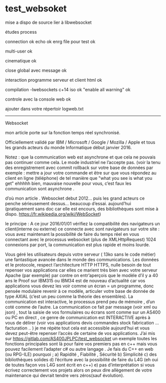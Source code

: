 # test_websoket
mise a dispo de source lier à libwebsocket

études process

connection ok
echo ok
enrg file pour test ok

multi-user ok

cinematique ok

close global avec message ok

interaction programme serveur et client html ok

compilation -lwebsockets
c+14 iso  ok
"enable all warning" ok 

controle avec la  console web ok

ajouter dans votre répertoir logweb.txt

-----------------------------------------------------------------
Websocket

mon article porte sur la fonction temps réel synchronisé.

Officiellement validé par IBM / Microsoft / Google / Mozilla / Apple et tous les grands acteurs du monde Informatique début janvier 2016.

Notez : que la communication web est asynchrone et que cela ne pouvais pas continuer comme cela.
	 Le mode industriel ne l’accepte pas. (voir la tenu des enregistrement avec commit rollback sur votre base de données par exemple : mettre a jour votre commande et être sur que vous répondez au client en ligne (téléphone) de tel manière que  "what you see is what you get" ehhhhh bien, mauvaise nouvelle pour vous, c’est faux les communication sont asynchrone .

d’où mon article .
Websocket debut 2012… puis les grand acteurs ce penche sérieusement dessus… beaucoup d’essai.
aujourd’hui (pratiquement sans doc car elle est encours, des bibliothèques sont mise à dispo.
https://fr.wikipedia.org/wiki/WebSocket)

le principe : A ce jour 2016/01/01 vérifiez la compatibilité des navigateurs
un client(interne ou externe) ce connecte avec sont navigateurs sur votre site :
vous avez maintenant la possibilité de faire du temps réel en vous connectant avec le processus websocket  (plus de XMLHttpRequest) 1024 connexions par port,
la communication est plus rapide et moins lourde.

Vous géré les utilisateurs depuis votre serveur ( 13ko sans le code métier) une fantastique avancée dans le monde des communications. Les données et le protocole, respect l’architecture HTTP HTTPS, nulle besoin de tout repenser vos applications car elles ce marient très bien avec votre serveur Apache (par exemple)  par contre on entr’aperçois que le modèle d’il y a 40 ans le Proof sur IBM315 ou IBM34 est de nouveau d’actualité car vos applications vous devez les voir  comme un écran = un programme, donc pensée modulaire revenir à ce modèle, articuler votre base de donnée de type AXIAL (c’est un peu comme la théorie des ensembles).
La communication est interactive, le processus prend peu de mémoire , d’un coté comme de l’autre.
La communication ce fait par message (voir xml ou json) , tout la saisie de vos formulaires ou écrans  sont comme sur un AS400 ou PC en direct , ce genre de communication est INTERACTIVE après à vous  de délirer (voir vos applications devis commandes stock fabrication … facturation .. ) 
je me répète tout cela est accessible aujourd’hui et vous devez peut-être repenser l’accès de certaine de vos applications.
J’ai mis sur https://gitlab.com/AS400JPLPC/test_websocket un exemple toutes les fonctions principales sont là pour faire vos premiers pas en c++ mais vous pouvez facilement l’adapter c# ou autre langage . 
Je fais du C++ en web (ou RPG-ILE) pourquoi ;
a) Rapidité , Fiabilité , Sécurité
b) Simplicité 
c) des bibliothèques solides 
d) l’écriture avec la possibilité  de faire du L4G (eh oui de toutes façon vos L4G sont écrit en c++)
e) pas d’interprétation 
si vous écrivez correctement vos projets alors on peux dire allègement de votre maintenance qui devrait tendre vers zéros(sauf évolution).
